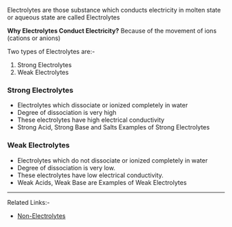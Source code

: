 Electrolytes are those substance which conducts electricity in molten state or aqueous state are called Electrolytes

**Why Electrolytes Conduct Electricity?**
Because of the movement of ions (cations or anions)

Two types of Electrolytes are:-
1. Strong Electrolytes
2. Weak Electrolytes

### Strong Electrolytes
- Electrolytes which dissociate or ionized completely in water
- Degree of dissociation is very high
- These electrolytes have high electrical conductivity 
- Strong Acid, Strong Base and Salts Examples of Strong Electrolytes
### Weak Electrolytes
- Electrolytes which do not dissociate or ionized completely in water
- Degree of dissociation is very low.
- These electrolytes have low electrical conductivity.
- Weak Acids, Weak Base are Examples of Weak Electrolytes


---
Related Links:-
- [Non-Electrolytes](Non-Electrolytes.md) 